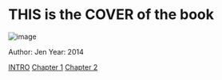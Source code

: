 # THIS is the COVER of the book

![image](http://battellemedia.com/images/book_open-3.jpg)

Author: Jen
Year: 2014

[INTRO](?load=intro.md)
[Chapter 1](?load=chap1.md)
[Chapter 2](?load=chap2.md)

